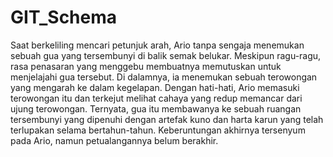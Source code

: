 # GIT_Schema
Saat berkeliling mencari petunjuk arah, Ario tanpa sengaja menemukan sebuah gua yang tersembunyi di balik semak belukar. Meskipun ragu-ragu, rasa penasaran yang menggebu membuatnya memutuskan untuk menjelajahi gua tersebut. Di dalamnya, ia menemukan sebuah terowongan yang mengarah ke dalam kegelapan. Dengan hati-hati, Ario memasuki terowongan itu dan terkejut melihat cahaya yang redup memancar dari ujung terowongan. Ternyata, gua itu membawanya ke sebuah ruangan tersembunyi yang dipenuhi dengan artefak kuno dan harta karun yang telah terlupakan selama bertahun-tahun. Keberuntungan akhirnya tersenyum pada Ario, namun petualangannya belum berakhir.

